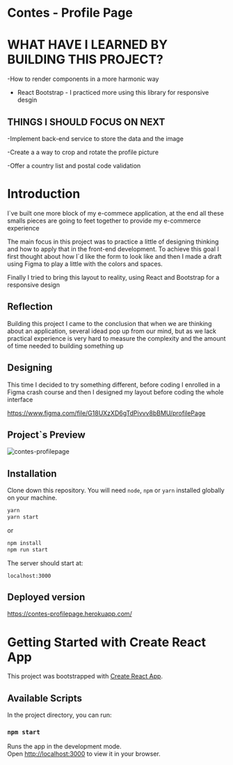 # Contes - Profile Page

# WHAT HAVE I LEARNED BY BUILDING THIS PROJECT?

-How to render components in a more harmonic way

- React Bootstrap - I practiced more using this library for responsive desgin

## THINGS I SHOULD FOCUS ON NEXT

-Implement back-end service to store the data and the image

-Create a a way to crop and rotate the profile picture

-Offer a country list and postal code validation

# Introduction

I`ve built one more block of my e-commece application, at the end all these smalls pieces are going to feet together to provide my e-commerce experience

The main focus in this project was to practice a little of designing thinking and how to apply that in the front-end development. To achieve this goal I first thought about how I`d like the form to look like and then I made a draft using Figma to play a little with the colors and spaces.

Finally I tried to bring this layout to reality, using React and Bootstrap for a responsive design

## Reflection

Building this project I came to the conclusion that when we are thinking about an application, several idead pop up from our mind, but as we lack practical experience is very hard to measure the complexity and the amount of time needed to building something up


## Designing

This time I decided to try something different, before coding I enrolled in a Figma crash course and then I designed my layout before coding the whole interface

https://www.figma.com/file/G18UXzXD6gTdPivvv8bBMU/profilePage


## Project`s Preview

![contes-profilepage](https://user-images.githubusercontent.com/70711596/186050760-8f79d573-e942-4ac4-8575-439788d60b27.gif)

## Installation

Clone down this repository. You will need `node`, `npm` or `yarn` installed globally on your machine.

```bash
yarn
yarn start
```

or

```bash
npm install
npm run start
```

The server should start at:

`localhost:3000` 

## Deployed version

https://contes-profilepage.herokuapp.com/


# Getting Started with Create React App

This project was bootstrapped with [Create React App](https://github.com/facebook/create-react-app).

## Available Scripts

In the project directory, you can run:

### `npm start`

Runs the app in the development mode.\
Open [http://localhost:3000](http://localhost:3000) to view it in your browser.

